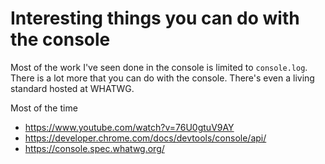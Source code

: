 # Interesting things you can do with the console

Most of the work I've seen done in the console is limited to `console.log`. There is a lot more that you can do with the console. There's even a living standard hosted at WHATWG.

Most of the time

* <https://www.youtube.com/watch?v=76U0gtuV9AY>
* <https://developer.chrome.com/docs/devtools/console/api/>
* <https://console.spec.whatwg.org/>
